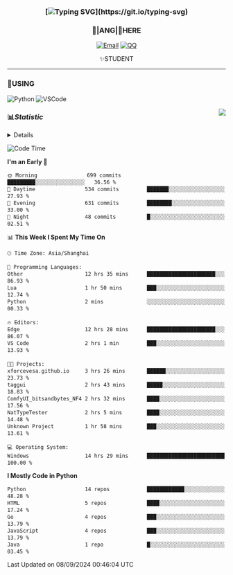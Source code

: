 <div align="center">


### [![Typing SVG](https://readme-typing-svg.herokuapp.com?size=25&duration=2500&color=8C43EA&vCenter=true&width=200&height=40&lines=%F0%9F%8C%B1ANGJustinl%F0%9F%8C%B1+!)](https://git.io/typing-svg)


### 🥛|**ANG**|🥛HERE



[![Email](https://img.shields.io/badge/Email-ANGJustin@163.com-6A5ACD?style=flat-square&logoColor=fff)](mailto:ANGJustinl@163.com)
[![QQ](https://img.shields.io/badge/QQ-77139032-98FB98?style=flat-square&logoColor=fff)](https://qm.qq.com/cgi-bin/qm/qr?k=mcs-cON_aPNfc3hO8-H7lWJHDX-5nKr7&noverify=0)




✨STUDENT 

</div>

---

### 🎨USING

![Python](https://img.shields.io/badge/-Python-blue?style=flat-square&logo=Python&logoColor=fff)
![VSCode](https://img.shields.io/badge/-VSCode-blue?style=flat-square&logo=visualstudiocode&logoColor=fff)


<a href="#">
  <img align="right" src="https://github-readme-stats.vercel.app/api?username=ANGJustinl&count_private=true&show_icons=true&hide_border=true&bg_color=15,f2f7fd,E0EAFC" />
</a>




### 📊*Statistic* 

<details>

<p align="center">
   <img src="github-metrics.svg" alt="typing-svg">
</p>

[![Github activity graph](https://github-readme-activity-graph.angforever.top/graph?username=ANGJustinl&theme=dracula)](https://github.com/ANGJustinl/ANGJustinl)
![image](https://github.com/ANGJustinl/ANGJustinl/assets/96008766/f6c957b8-b907-482a-8804-4c1f944d4b60)
</details>

<!--START_SECTION:waka-->
![Code Time](http://img.shields.io/badge/Code%20Time-263%20hrs%2019%20mins-blue)

**I'm an Early 🐤** 

```text
🌞 Morning                699 commits         █████████░░░░░░░░░░░░░░░░   36.56 % 
🌆 Daytime                534 commits         ███████░░░░░░░░░░░░░░░░░░   27.93 % 
🌃 Evening                631 commits         ████████░░░░░░░░░░░░░░░░░   33.00 % 
🌙 Night                  48 commits          █░░░░░░░░░░░░░░░░░░░░░░░░   02.51 % 
```


📊 **This Week I Spent My Time On** 

```text
🕑︎ Time Zone: Asia/Shanghai

💬 Programming Languages: 
Other                    12 hrs 35 mins      ██████████████████████░░░   86.93 % 
Lua                      1 hr 50 mins        ███░░░░░░░░░░░░░░░░░░░░░░   12.74 % 
Python                   2 mins              ░░░░░░░░░░░░░░░░░░░░░░░░░   00.33 % 

🔥 Editors: 
Edge                     12 hrs 28 mins      ██████████████████████░░░   86.07 % 
VS Code                  2 hrs 1 min         ███░░░░░░░░░░░░░░░░░░░░░░   13.93 % 

🐱‍💻 Projects: 
xforcevesa.github.io     3 hrs 26 mins       ██████░░░░░░░░░░░░░░░░░░░   23.73 % 
taggui                   2 hrs 43 mins       █████░░░░░░░░░░░░░░░░░░░░   18.83 % 
ComfyUI_bitsandbytes_NF4 2 hrs 32 mins       ████░░░░░░░░░░░░░░░░░░░░░   17.56 % 
NatTypeTester            2 hrs 5 mins        ████░░░░░░░░░░░░░░░░░░░░░   14.48 % 
Unknown Project          1 hr 58 mins        ███░░░░░░░░░░░░░░░░░░░░░░   13.61 % 

💻 Operating System: 
Windows                  14 hrs 29 mins      █████████████████████████   100.00 % 
```

**I Mostly Code in Python** 

```text
Python                   14 repos            ████████████░░░░░░░░░░░░░   48.28 % 
HTML                     5 repos             ████░░░░░░░░░░░░░░░░░░░░░   17.24 % 
Go                       4 repos             ███░░░░░░░░░░░░░░░░░░░░░░   13.79 % 
JavaScript               4 repos             ███░░░░░░░░░░░░░░░░░░░░░░   13.79 % 
Java                     1 repo              █░░░░░░░░░░░░░░░░░░░░░░░░   03.45 % 
```




 Last Updated on 08/09/2024 00:46:04 UTC
<!--END_SECTION:waka-->
